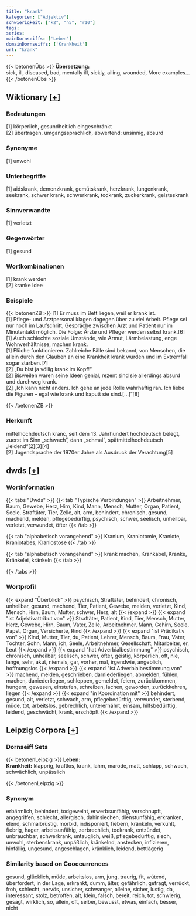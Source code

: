 ```yaml
---
title: "krank"
kategorien: ["Adjektiv"]
schwierigkeit: ["k2", "h5", "r10"]
tags:
series:
mainDornseiffs: ['Leben']
domainDornseiffs: ['Krankheit']
url: "krank"
---
```


{{< betonenÜbs >}}
**Übersetzung:**  
sick, ill, diseased, bad, mentally ill, sickly, ailing, wounded, More examples...  
{{< /betonenÜbs >}}

## Wiktionary [[+](https://de.wiktionary.org/wiki/krank)]

### Bedeutungen
[1] körperlich, gesundheitlich eingeschränkt  
[2] übertragen, umgangssprachlich, abwertend: unsinnig, absurd  

### Synonyme
[1] unwohl  

### Unterbegriffe
[1] aidskrank, demenzkrank, gemütskrank, herzkrank, lungenkrank, seekrank, schwer krank, schwerkrank, todkrank, zuckerkrank, geisteskrank  

### Sinnverwandte
[1] verletzt  

### Gegenwörter
[1] gesund  

### Wortkombinationen
[1] krank werden  
[2] kranke Idee  

### Beispiele
{{< betonenZB >}}
[1] Er muss im Bett liegen, weil er krank ist.  
[1] Pflege- und Arztpersonal klagen dagegen über zu viel Arbeit. Pflege sei nur noch im Laufschritt, Gespräche zwischen Arzt und Patient nur im Minutentakt möglich. Die Folge: Ärzte und Pfleger werden selbst krank.[6]  
[1] Auch schlechte soziale Umstände, wie Armut, Lärmbelastung, enge Wohnverhältnisse, machen krank.  
[1] Flüche funktionieren. Zahlreiche Fälle sind bekannt, von Menschen, die allein durch den Glauben an eine Krankheit krank wurden und im Extremfall sogar starben.[7]  
[2] „Du bist ja völlig krank im Kopf!“  
[2] Bisweilen waren seine Ideen genial, rezent sind sie allerdings absurd und durchweg krank.  
[2] „Ich kann nicht anders. Ich gehe an jede Rolle wahrhaftig ran. Ich liebe die Figuren – egal wie krank und kaputt sie sind.[…]“[8]  

{{< /betonenZB >}}
### Herkunft
mittelhochdeutsch kranc, seit dem 13. Jahrhundert hochdeutsch belegt, zuerst im Sinn „schwach“, dann „schmal“, spätmittelhochdeutsch „leidend“[2][3][4]  
[2] Jugendsprache der 1970er Jahre als Ausdruck der Verachtung[5]  



## dwds [[+](https://www.dwds.de/wb/krank)]

### Wortinformation
{{< tabs "Dwds" >}}
{{< tab "Typische Verbindungen" >}}
Arbeitnehmer, Baum, Gewebe, Herz, Hirn, Kind, Mann, Mensch, Mutter, Organ, Patient, Seele, Straftäter, Tier, Zelle, alt, arm, behindert, chronisch, gesund, machend, melden, pflegebedürftig, psychisch, schwer, seelisch, unheilbar, verletzt, verwundet, öfter
{{< /tab >}}

{{< tab "alphabetisch vorangehend" >}}
Kranium, Kraniotomie, Kraniote, Kraniotabes, Kraniostose
{{< /tab >}}

{{< tab "alphabetisch vorangehend" >}}
krank machen, Krankabel, Kranke, Kränkelei, kränkeln
{{< /tab >}}

{{< /tabs >}}

### Wortprofil
{{< expand "Überblick" >}} psychisch, Straftäter, behindert, chronisch, unheilbar, gesund, machend, Tier, Patient, Gewebe, melden, verletzt, Kind, Mensch, Hirn, Baum, Mutter, schwer, Herz, alt {{< /expand >}}
{{< expand "ist Adjektivattribut von" >}} Straftäter, Patient, Kind, Tier, Mensch, Mutter, Herz, Gewebe, Hirn, Baum, Vater, Zelle, Arbeitnehmer, Mann, Gehirn, Seele, Papst, Organ, Versicherte, Rind {{< /expand >}}
{{< expand "ist Prädikativ von" >}} Kind, Mutter, Tier, du, Patient, Lehrer, Mensch, Baum, Frau, Vater, Tochter, Sohn, Mann, ich, Seele, Arbeitnehmer, Gesellschaft, Mitarbeiter, er, Leut {{< /expand >}}
{{< expand "hat Adverbialbestimmung" >}} psychisch, chronisch, unheilbar, seelisch, schwer, öfter, geistig, körperlich, oft, nie, lange, sehr, akut, niemals, gar, vorher, mal, irgendwie, angeblich, hoffnungslos {{< /expand >}}
{{< expand "ist Adverbialbestimmung von" >}} machend, melden, geschrieben, darniederliegen, abmelden, fühlen, machen, daniederliegen, schleppen, gemeldet, feiern, zurückkommen, hungern, gewesen, einstufen, schreiben, lachen, geworden, zurückkehren, liegen {{< /expand >}}
{{< expand "in Koordination mit" >}} behindert, gesund, alt, verletzt, schwach, arm, pflegebedürftig, verwundet, sterbend, müde, tot, arbeitslos, gebrechlich, unterernährt, einsam, hilfsbedürftig, leidend, geschwächt, krank, erschöpft {{< /expand >}}

## Leipzig Corpora [[+](https://corpora.uni-leipzig.de/en/res?word=krank&corpusId=deu_newscrawl-public_2018)]

### Dornseiff Sets
{{< betonenLeipzig >}}
**Leben:**  
**Krankheit:** klapprig, kraftlos, krank, lahm, marode, matt, schlapp, schwach, schwächlich, unpässlich  

{{< /betonenLeipzig >}}

### Synonym
erbärmlich, behindert, todgeweiht, erwerbsunfähig, verschnupft, angegriffen, schlecht, allergisch, dahinsiechen, dienstunfähig, erkranken, elend, schmalbrüstig, morbid, indisponiert, fiebern, kränkeln, verkühlt, fiebrig, hager, arbeitsunfähig, zerbrechlich, todkrank, entzündet, unbrauchbar, schwerkrank, untauglich, weiß, pflegebedürftig, siech, unwohl, sterbenskrank, unpäßlich, kränkelnd, anstecken, infizieren, hinfällig, ungesund, angeschlagen, kränklich, leidend, bettlägerig


### Similarity based on Cooccurrences
gesund, glücklich, müde, arbeitslos, arm, jung, traurig, fit, wütend, überfordert, in der Lage, erkrankt, dumm, älter, gefährlich, gefragt, verrückt, froh, schlecht, nervös, unsicher, schwanger, alleine, sicher, lustig, da, interessant, stolz, betroffen, alt, klein, falsch, bereit, reich, tot, schwierig, gesagt, wirklich, so, allein, oft, selber, bewusst, etwas, einfach, besser, nicht

